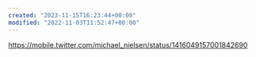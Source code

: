 ```yaml
---
created: "2023-11-15T16:23:44+00:00"
modified: "2022-11-03T11:52:47+00:00"
---
```

https://mobile.twitter.com/michael_nielsen/status/1416049157001842690

 